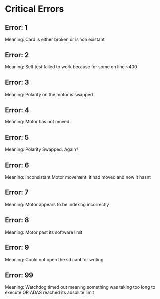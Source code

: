 # Critical Errors

## Error: 1

Meaning: Card is either broken or is non existant

## Error: 2

Meaning: Self test failed to work because for some on line ~400

## Error: 3

Meaning: Polarity on the motor is swapped

## Error: 4

Meaning: Motor has not moved

## Error: 5

Meaning: Polarity Swapped. Again?

## Error: 6

Meaning: Inconsistant Motor movement, it had moved and now it hasnt

## Error: 7

Meaning: Motor appears to be indexing incorrectly

## Error: 8

Meaning: Motor past its software limit

## Error: 9

Meaning: Could not open the sd card for writing

## Error: 99

Meaning: Watchdog timed out meaning something was taking too long to execute OR ADAS reached its absolute limit

#